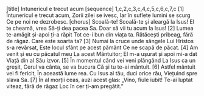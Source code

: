 [title] Intunericul e trecut acum
[sequence] 1,c,2,c,3,c,4,c,5,c,6,c,7,c
[1]
Întunericul e trecut acum,
Zorii zilei se ivesc,
Iar în suflete lumini se scurg
Ce pe noi ne dezrobesc.
[chorus]
Scoală-te! Scoală-te și aleargă la Isus!
El te cheamă, vrea
Să-ți dea pacea Sa.
Doar să vii tu acum la Isus!
[2]
Lumea te-amăgit și-apoi ți-a răpit
Tot ce-i bun din viața ta.
Rătăcești pribeag, fără de răgaz.
Care este soarta ta?
[3]
Numai la cruce unde sângele
Lui Hristos s-a revărsat,
Este locul sfânt pe acest pământ
Ce ne scapă de păcat.
[4]
Am venit și eu cu păcatul meu
La acest Mântuitor;
El m-a ușurat și apoi mi-a dat
Viață din al Său izvor.
[5]
În momentul când vei veni plângând
La Isus ca un greșit,
Cerul va cânta, se va bucura
Că și tu te-ai mântuit.
[6]
Astfel mântuit vei fi fericit,
În această lume rea.
Cu Isus al tău, duci orice rău,
Viețuind spre slava Sa.
[7]
În al morții ceas, auzi acest glas:
„Vino, fiule iubit!
Te-ai luptat viteaz, fără de răgaz
Loc în cer ți-am pregătit.”

